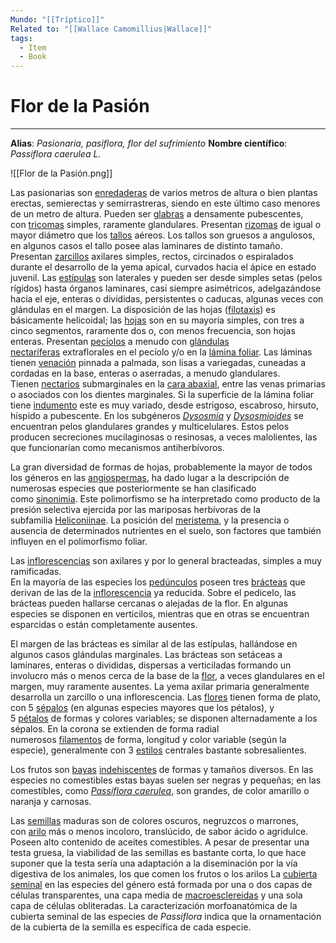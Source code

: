 ```yaml
---
Mundo: "[[Tríptico]]"
Related to: "[[Wallace Camomillius|Wallace]]"
tags:
  - Item
  - Book
---
```

# Flor de la Pasión
---
**Alias**: _Pasionaria, pasiflora, flor del sufrimiento_
**Nombre científico**: _Passiflora caerulea L._

![[Flor de la Pasión.png]]

Las pasionarias son [enredaderas](https://es.wikipedia.org/wiki/Enredaderas "Enredaderas") de varios metros de altura o bien plantas erectas, semierectas y semirrastreras, siendo en este último caso menores de un metro de altura. Pueden ser [glabras](https://es.wikipedia.org/wiki/Glabra "Glabra") a densamente pubescentes, con [tricomas](https://es.wikipedia.org/wiki/Tricoma "Tricoma") simples, raramente glandulares. Presentan [rizomas](https://es.wikipedia.org/wiki/Rizoma "Rizoma") de igual o mayor diámetro que los [tallos](https://es.wikipedia.org/wiki/Tallo "Tallo") aéreos. Los tallos son gruesos a angulosos, en algunos casos el tallo posee alas laminares de distinto tamaño. Presentan [zarcillos](https://es.wikipedia.org/wiki/Zarcillo "Zarcillo") axilares simples, rectos, circinados o espiralados durante el desarrollo de la yema apical, curvados hacia el ápice en estado juvenil. Las [estípulas](https://es.wikipedia.org/wiki/Est%C3%ADpula "Estípula") son laterales y pueden ser desde simples setas (pelos rígidos) hasta órganos laminares, casi siempre asimétricos, adelgazándose hacia el eje, enteras o divididas, persistentes o caducas, algunas veces con glándulas en el margen. La disposición de las hojas ([filotaxis](https://es.wikipedia.org/wiki/Filotaxis "Filotaxis")) es básicamente helicoidal; las [hojas](https://es.wikipedia.org/wiki/Hoja "Hoja") son en su mayoría simples, con tres a cinco segmentos, raramente dos o, con menos frecuencia, son hojas enteras. Presentan [pecíolos](https://es.wikipedia.org/wiki/Pec%C3%ADolo "Pecíolo") a menudo con [glándulas nectaríferas](https://es.wikipedia.org/wiki/Gl%C3%A1ndulas_nectar%C3%ADferas "Glándulas nectaríferas") extraflorales en el pecíolo y/o en la [lámina foliar](https://es.wikipedia.org/wiki/L%C3%A1mina_foliar "Lámina foliar"). Las láminas tienen [venación](https://es.wikipedia.org/wiki/Venaci%C3%B3n "Venación") pinnada a palmada, son lisas a variegadas, cuneadas a cordadas en la base, enteras o aserradas, a menudo glandulares. Tienen [nectarios](https://es.wikipedia.org/wiki/Nectario "Nectario") submarginales en la [cara abaxial](https://es.wikipedia.org/wiki/Cara_abaxial "Cara abaxial"), entre las venas primarias o asociados con los dientes marginales. Si la superficie de la lámina foliar tiene [indumento](https://es.wikipedia.org/wiki/Indumento "Indumento") este es muy variado, desde estrigoso, escabroso, hirsuto, híspido a pubescente. En los subgéneros _[Dysosmia](https://es.wikipedia.org/wiki/Dysosmia "Dysosmia")_ y _[Dysosmioides](https://es.wikipedia.org/w/index.php?title=Dysosmioides&action=edit&redlink=1 "Dysosmioides (aún no redactado)")_ se encuentran pelos glandulares grandes y multicelulares. Estos pelos producen secreciones mucilaginosas o resinosas, a veces malolientes, las que funcionarían como mecanismos antiherbívoros.

La gran diversidad de formas de hojas, probablemente la mayor de todos los géneros en las [angiospermas](https://es.wikipedia.org/wiki/Angiosperma "Angiosperma"), ha dado lugar a la descripción de numerosas especies que posteriormente se han clasificado como [sinonimia](https://es.wikipedia.org/wiki/Sinonimia_\(sem%C3%A1ntica\) "Sinonimia (semántica)"). Este polimorfismo se ha interpretado como producto de la presión selectiva ejercida por las mariposas herbívoras de la subfamilia [Heliconiinae](https://es.wikipedia.org/wiki/Heliconiinae "Heliconiinae"). La posición del [meristema](https://es.wikipedia.org/wiki/Meristema "Meristema"), y la presencia o ausencia de determinados nutrientes en el suelo, son factores que también influyen en el polimorfismo foliar.

Las [inflorescencias](https://es.wikipedia.org/wiki/Inflorescencia "Inflorescencia") son axilares y por lo general bracteadas, simples a muy ramificadas.  
En la mayoría de las especies los [pedúnculos](https://es.wikipedia.org/wiki/Ped%C3%BAnculo "Pedúnculo") poseen tres [brácteas](https://es.wikipedia.org/wiki/Br%C3%A1ctea "Bráctea") que derivan de las de la [inflorescencia](https://es.wikipedia.org/wiki/Inflorescencia "Inflorescencia") ya reducida. Sobre el pedicelo, las brácteas pueden hallarse cercanas o alejadas de la flor. En algunas especies se disponen en verticilos, mientras que en otras se encuentran esparcidas o están completamente ausentes.

El margen de las brácteas es similar al de las estípulas, hallándose en algunos casos glándulas marginales. Las brácteas son setáceas a laminares, enteras o divididas, dispersas a verticiladas formando un involucro más o menos cerca de la base de la [flor](https://es.wikipedia.org/wiki/Flor "Flor"), a veces glandulares en el margen, muy raramente ausentes. La yema axilar primaria generalmente desarrolla un zarcillo o una inflorescencia. Las [flores](https://es.wikipedia.org/wiki/Flor "Flor") tienen forma de plato, con 5 [sépalos](https://es.wikipedia.org/wiki/S%C3%A9palo "Sépalo") (en algunas especies mayores que los pétalos), y 5 [pétalos](https://es.wikipedia.org/wiki/P%C3%A9talo "Pétalo") de formas y colores variables; se disponen alternadamente a los sépalos. En la corona se extienden de forma radial numerosos [filamentos](https://es.wikipedia.org/wiki/Filamento_\(bot%C3%A1nica\) "Filamento (botánica)") de forma, longitud y color variable (según la especie), generalmente con 3 [estilos](https://es.wikipedia.org/wiki/Estilo_\(bot%C3%A1nica\) "Estilo (botánica)") centrales bastante sobresalientes.

Los frutos son [bayas](https://es.wikipedia.org/wiki/Baya "Baya") [indehiscentes](https://es.wikipedia.org/wiki/Indehiscente "Indehiscente") de formas y tamaños diversos. En las especies no comestibles estas bayas suelen ser negras y pequeñas; en las comestibles, como _[Passiflora caerulea](https://es.wikipedia.org/wiki/Passiflora_caerulea "Passiflora caerulea")_, son grandes, de color amarillo o naranja y carnosas.

Las [semillas](https://es.wikipedia.org/wiki/Semilla "Semilla") maduras son de colores oscuros, negruzcos o marrones, con [arilo](https://es.wikipedia.org/wiki/Arilo "Arilo") más o menos incoloro, translúcido, de sabor ácido o agridulce. Poseen alto contenido de aceites comestibles. A pesar de presentar una testa gruesa, la viabilidad de las semillas es bastante corta, lo que hace suponer que la testa sería una adaptación a la diseminación por la vía digestiva de los animales, los que comen los frutos o los arilos​ La [cubierta seminal](https://es.wikipedia.org/wiki/Cubierta_seminal "Cubierta seminal") en las especies del género está formada por una o dos capas de células transparentes, una capa media de [macroesclereidas](https://es.wikipedia.org/w/index.php?title=Macroesclereida&action=edit&redlink=1 "Macroesclereida (aún no redactado)") y una sola capa de células obliteradas.​ La caracterización morfoanatómica de la cubierta seminal de las especies de _Passiflora_ indica que la ornamentación de la cubierta de la semilla es específica de cada especie.
